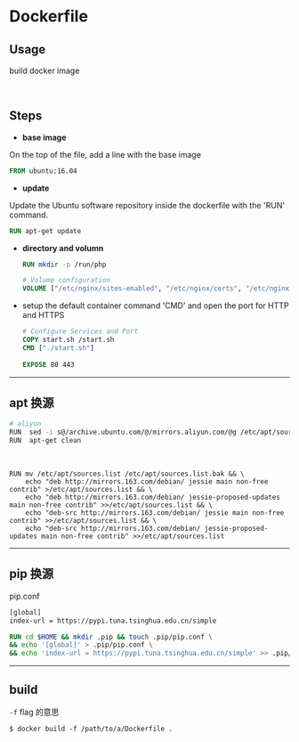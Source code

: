# Dockerfile


## Usage

build docker image 

<br>


## Steps

- **base image**

On the top of the file, add a line with the base image 

```dockerfile
FROM ubuntu:16.04
```

- **update**

Update the Ubuntu software repository inside the dockerfile with the 'RUN' command.

```dockerfile
RUN apt-get update
```


- **directory and volumn**

  ```dockerfile
  RUN mkdir -p /run/php
  
  # Volume configuration
  VOLUME ["/etc/nginx/sites-enabled", "/etc/nginx/certs", "/etc/nginx/conf.d", "/var/log/nginx", "/var/www/html"]
  
  ```

- setup the default container command 'CMD' and open the port for HTTP and HTTPS 

  ```dockerfile
  # Configure Services and Port
  COPY start.sh /start.sh
  CMD ["./start.sh"]
   
  EXPOSE 80 443
  
  ```




---


## apt 换源

```bash
# aliyun
RUN  sed -i s@/archive.ubuntu.com/@/mirrors.aliyun.com/@g /etc/apt/sources.list
RUN  apt-get clean
```
<br> 

```#使用163的源
RUN mv /etc/apt/sources.list /etc/apt/sources.list.bak && \
    echo "deb http://mirrors.163.com/debian/ jessie main non-free contrib" >/etc/apt/sources.list && \
    echo "deb http://mirrors.163.com/debian/ jessie-proposed-updates main non-free contrib" >>/etc/apt/sources.list && \
    echo "deb-src http://mirrors.163.com/debian/ jessie main non-free contrib" >>/etc/apt/sources.list && \
    echo "deb-src http://mirrors.163.com/debian/ jessie-proposed-updates main non-free contrib" >>/etc/apt/sources.list
```

---

## pip 换源

pip.conf 

```dockerfile
[global]
index-url = https://pypi.tuna.tsinghua.edu.cn/simple 

RUN cd $HOME && mkdir .pip && touch .pip/pip.conf \
&& echo '[global]' > .pip/pip.conf \
&& echo 'index-url = https://pypi.tuna.tsinghua.edu.cn/simple' >> .pip/pip.conf
```


---

## **build**

`-f` flag 的意思
```
$ docker build -f /path/to/a/Dockerfile .
```
